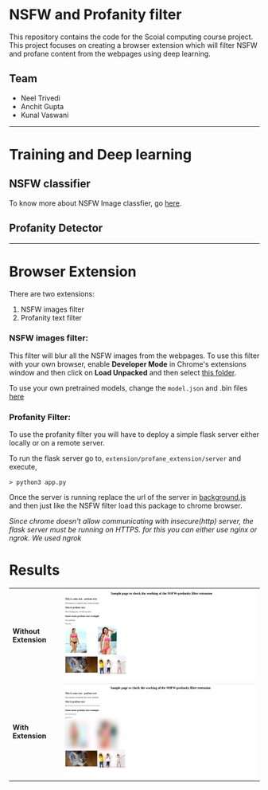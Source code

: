 # NSFW and Profanity filter

This repository contains the code for the Scoial computing course project. This project focuses on creating a browser extension which will filter NSFW and profane content from the webpages using deep learning.

## Team

- Neel Trivedi
- Anchit Gupta
- Kunal Vaswani

<hr/>


# Training and Deep learning

## NSFW classifier

To know more about NSFW Image classfier, go [here](NSFW_classifier).

## Profanity Detector


<hr/>

# Browser Extension

There are two extensions:

1. NSFW images filter
2. Profanity text filter

### NSFW images filter:

This filter will blur all the NSFW images from the webpages. To use this filter with your own browser, enable <b>Developer Mode</b> in Chrome's extensions window and then click on <b>Load Unpacked</b> and then select [this folder](extension/NSFW_extension).

To use your own pretrained models, change the `model.json` and .bin files [here](extension/NSFW_extension/models/)

### Profanity Filter:

To use the profanity filter you will have to deploy a simple flask server either locally or on a remote server.

To run the flask server go to, `extension/profane_extension/server` and execute,

```
> python3 app.py
```

Once the server is running replace the url of the server in [background.js](extension/profane_extension/extension/background.js) and then just like the NSFW filter load this package to chrome browser.

<i>Since chrome doesn't allow communicating with insecure(http) server, the flask server must be running on HTTPS. for this you can either use nginx or ngrok. We used ngrok</i>

# Results

<table>
<tr>
    <td><b>Without
    Extension</b></td>
    <td><img src = "./static/without_extension.png"/></td>
</tr>
<tr>
      <td><b>With
      Extension</b></td>
    <td><img src = "./static/with_extension.png"/></td>
</tr>

</table>
